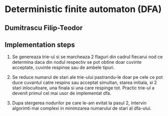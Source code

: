 # Deterministic finite automaton (DFA)
## Dumitrascu Filip-Teodor

## Implementation steps

1. Se genereaza trie-ul si se marcheaza 2 flaguri din cadrul fiecarui nod
ce determina daca din nodul respectiv se pot obtine doar cuvinte acceptate,
cuvinte respinse sau de ambele tipuri. 

2. Se reduce numarul de stari ale trie-ului pastrandu-le doar pe cele ce pot 
duce cuvantul catre respins sau acceptat simultan, starea initiala, si 2 stari
inlocuitoare, una finala si una care respinge tot. Practic trie-ul a devenit
primul cel mai usor de implementat dfa.

3. Dupa stergerea nodurilor pe care le-am evitat la pasul 2, intervin algorimti
mai complexi in minimzarea numarului de stari al dfa-ului. 

